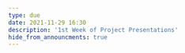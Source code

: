 ```yaml
---
type: due
date: 2021-11-29 16:30
description: '1st Week of Project Presentations'
hide_from_announcments: true
---
```

